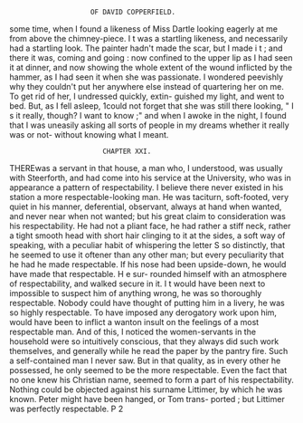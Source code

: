                         OF DAVID COPPERFIELD.

some time, when I found a likeness of Miss Dartle looking eagerly at me
from above the chimney-piece.
   I t was a startling likeness, and necessarily had a startling look. The
painter hadn't made the scar, but I made i t ; and there it was, coming
and going : now confined to the upper lip as I had seen it at dinner, and
now showing the whole extent of the wound inflicted by the hammer, as I
had seen it when she was passionate.
   I wondered peevishly why they couldn't put her anywhere else instead
of quartering her on me. To get rid of her, I undressed quickly, extin-
guished my light, and went to bed. But, as I fell asleep, 1could not
forget that she was still there looking, " I s it really, though? I want to
know ;" and when I awoke in the night, I found that I was uneasily
asking all sorts of people in my dreams whether it really was or not-
without knowing what I meant.




                           CHAPTER XXI.


   THEREwas a servant in that house, a man who, I understood, was
usually with Steerforth, and had come into his service at the University,
who was in appearance a pattern of respectability. I believe there never
existed in his station a more respectable-looking man. He was taciturn,
soft-footed, very quiet in his manner, deferential, observant, always at
hand when wanted, and never near when not wanted; but his great claim
to consideration was his respectability. He had not a pliant face, he had
rather a stiff neck, rather a tight smooth head with short hair clinging to
it at the sides, a soft way of speaking, with a peculiar habit of whispering
the letter S so distinctly, that he seemed to use it oftener than any other
man; but every peculiarity that he had he made respectable. If his nose
had been upside-down, he would have made that respectable. H e sur-
rounded himself with an atmosphere of respectability, and walked secure
in it. I t would have been next to impossible to suspect him of anything
wrong, he was so thoroughly respectable. Nobody could have thought of
putting him in a livery, he was so highly respectable. To have imposed
any derogatory work upon him, would have been to inflict a wanton insult
on the feelings of a most respectable man. And of this, I noticed the
women-servants in the household were so intuitively conscious, that they
always did such work themselves, and generally while he read the paper
by the pantry fire.
   Such a self-contained man I never saw. But in that quality, as in
every other he possessed, he only seemed to be the more respectable. Even
the fact that no one knew his Christian name, seemed to form a part of
his respectability. Nothing could be objected against his surname Littimer,
by which he was known. Peter might have been hanged, or Tom trans-
ported ; but Littimer was perfectly respectable.
                                       P 2
